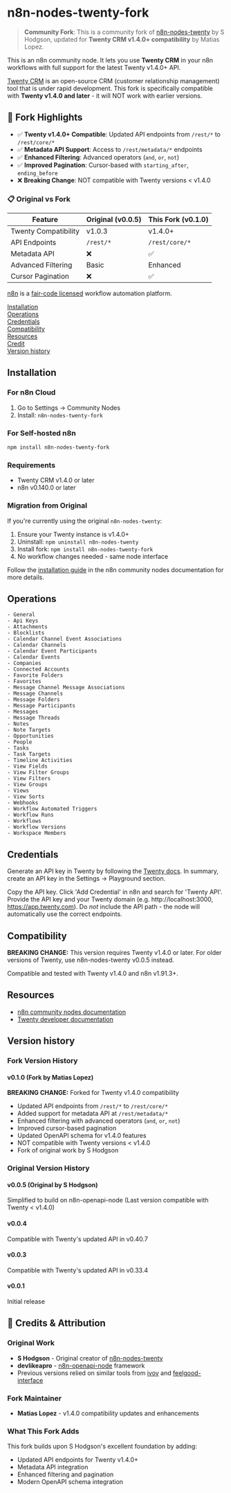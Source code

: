 # n8n-nodes-twenty-fork

> **Community Fork**: This is a community fork of [n8n-nodes-twenty](https://github.com/shodgson/n8n-nodes-twenty) by S Hodgson, updated for **Twenty CRM v1.4.0+ compatibility** by Matias Lopez.

This is an n8n community node. It lets you use **Twenty CRM** in your n8n workflows with full support for the latest Twenty v1.4.0+ API.

[Twenty CRM](https://twenty.com/) is an open-source CRM (customer relationship management) tool that is under rapid development. This fork is specifically compatible with **Twenty v1.4.0 and later** - it will NOT work with earlier versions.

## 🔄 Fork Highlights

- ✅ **Twenty v1.4.0+ Compatible**: Updated API endpoints from `/rest/*` to `/rest/core/*`
- ✅ **Metadata API Support**: Access to `/rest/metadata/*` endpoints
- ✅ **Enhanced Filtering**: Advanced operators (`and`, `or`, `not`)
- ✅ **Improved Pagination**: Cursor-based with `starting_after`, `ending_before`
- ❌ **Breaking Change**: NOT compatible with Twenty versions < v1.4.0

### 📋 Original vs Fork

| Feature | Original (v0.0.5) | This Fork (v0.1.0) |
|---------|-------------------|---------------------|
| Twenty Compatibility | v1.0.3 | v1.4.0+ |
| API Endpoints | `/rest/*` | `/rest/core/*` |
| Metadata API | ❌ | ✅ |
| Advanced Filtering | Basic | Enhanced |
| Cursor Pagination | ❌ | ✅ |

[n8n](https://n8n.io/) is a [fair-code licensed](https://docs.n8n.io/reference/license/) workflow automation platform.

[Installation](#installation)  
[Operations](#operations)  
[Credentials](#credentials)  
[Compatibility](#compatibility)  
[Resources](#resources)  
[Credit](#credit)  
[Version history](#version-history)  

## Installation

### For n8n Cloud
1. Go to Settings → Community Nodes
2. Install: `n8n-nodes-twenty-fork`

### For Self-hosted n8n
```bash
npm install n8n-nodes-twenty-fork
```

### Requirements
- Twenty CRM v1.4.0 or later
- n8n v0.140.0 or later

### Migration from Original
If you're currently using the original `n8n-nodes-twenty`:
1. Ensure your Twenty instance is v1.4.0+
2. Uninstall: `npm uninstall n8n-nodes-twenty`  
3. Install fork: `npm install n8n-nodes-twenty-fork`
4. No workflow changes needed - same node interface

Follow the [installation guide](https://docs.n8n.io/integrations/community-nodes/installation/) in the n8n community nodes documentation for more details.

## Operations
	- General
	- Api Keys
	- Attachments
	- Blocklists
	- Calendar Channel Event Associations
	- Calendar Channels
	- Calendar Event Participants
	- Calendar Events
	- Companies
	- Connected Accounts
	- Favorite Folders
	- Favorites
	- Message Channel Message Associations
	- Message Channels
	- Message Folders
	- Message Participants
	- Messages
	- Message Threads
	- Notes
	- Note Targets
	- Opportunities
	- People
	- Tasks
	- Task Targets
	- Timeline Activities
	- View Fields
	- View Filter Groups
	- View Filters
	- View Groups
	- Views
	- View Sorts
	- Webhooks
	- Workflow Automated Triggers
	- Workflow Runs
	- Workflows
	- Workflow Versions
	- Workspace Members

## Credentials

Generate an API key in Twenty by following the [Twenty docs](https://twenty.com/developers). In summary, create an API key in the Settings → Playground section.

Copy the API key. Click 'Add Credential' in n8n and search for 'Twenty API'. Provide the API key and your Twenty domain (e.g. http://localhost:3000, https://app.twenty.com). Do _not_ include the API path - the node will automatically use the correct endpoints.

## Compatibility

**BREAKING CHANGE:** This version requires Twenty v1.4.0 or later. For older versions of Twenty, use n8n-nodes-twenty v0.0.5 instead.

Compatible and tested with Twenty v1.4.0 and n8n v1.91.3+.

## Resources

* [n8n community nodes documentation](https://docs.n8n.io/integrations/community-nodes/)
* [Twenty developer documentation](https://twenty.com/developers/)

## Version history

### Fork Version History

#### v0.1.0 (Fork by Matias Lopez)
**BREAKING CHANGE:** Forked for Twenty v1.4.0 compatibility
- Updated API endpoints from `/rest/*` to `/rest/core/*`
- Added support for metadata API at `/rest/metadata/*`
- Enhanced filtering with advanced operators (`and`, `or`, `not`)
- Improved cursor-based pagination
- Updated OpenAPI schema for v1.4.0 features
- NOT compatible with Twenty versions < v1.4.0
- Fork of original work by S Hodgson

### Original Version History

#### v0.0.5 (Original by S Hodgson)
Simplified to build on n8n-openapi-node (Last version compatible with Twenty < v1.4.0)

#### v0.0.4
Compatible with Twenty's updated API in v0.40.7

#### v0.0.3
Compatible with Twenty's updated API in v0.33.4

#### v0.0.1
Initial release

## 👏 Credits & Attribution

### Original Work
- **S Hodgson** - Original creator of [n8n-nodes-twenty](https://github.com/shodgson/n8n-nodes-twenty)
- **devlikeapro** - [n8n-openapi-node](https://github.com/devlikeapro/n8n-openapi-node) framework
- Previous versions relied on similar tools from [ivov](https://github.com/ivov) and [feelgood-interface](https://github.com/feelgood-interface)

### Fork Maintainer
- **Matias Lopez** - v1.4.0 compatibility updates and enhancements

### What This Fork Adds
This fork builds upon S Hodgson's excellent foundation by adding:
- Updated API endpoints for Twenty v1.4.0+
- Metadata API integration
- Enhanced filtering and pagination
- Modern OpenAPI schema integration

